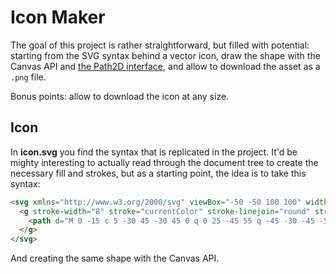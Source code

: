 # Icon Maker

The goal of this project is rather straightforward, but filled with potential: starting from the SVG syntax behind a vector icon, draw the shape with the Canvas API and [the Path2D interface](https://developer.mozilla.org/en-US/docs/Web/API/Path2D), and allow to download the asset as a `.png` file.

Bonus points: allow to download the icon at any size.

## Icon

In **icon.svg** you find the syntax that is replicated in the project. It'd be mighty interesting to actually read through the document tree to create the necessary fill and strokes, but as a starting point, the idea is to take this syntax:

```html
<svg xmlns="http://www.w3.org/2000/svg" viewBox="-50 -50 100 100" width="42" height="42">
  <g stroke-width="8" stroke="currentColor" stroke-linejoin="round" stroke-linecap="round" fill="currentColor">
    <path d="M 0 -15 c 5 -30 45 -30 45 0 q 0 25 -45 55 q -45 -30 -45 -55 c 0 -30 40 -30 45 0" />
  </g>
</svg>
```

And creating the same shape with the Canvas API.
